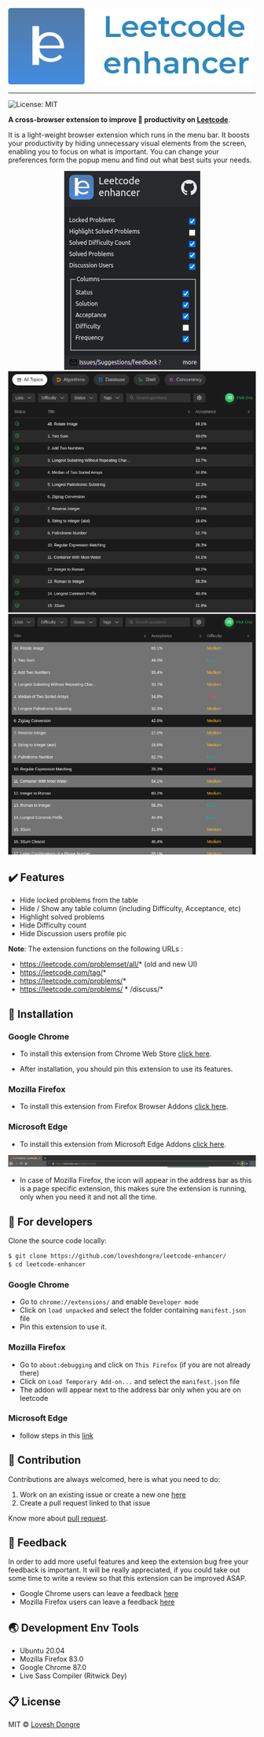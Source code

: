 <img src="./images/logoFull.png" alt="logo full" width="500">
<hr>

![License: MIT](https://img.shields.io/badge/License-MIT-green.svg)

**A cross-browser extension to improve :rocket: productivity on 
<a href="https://leetcode.com" target="_blank">Leetcode</a>**.

It is a light-weight browser extension which runs in the menu bar. It boosts your productivity by hiding unnecessary visual elements from the screen, enabling you to focus on what is important. You can change your preferences form the popup menu and find out what best suits your needs.

<div align="center">
    <img src="./images/ui-dark.png">
    <br>
    <img src="./images/ui4-dark.png">
    <br>
    <img src="./images/ui3-dark.png">
</div>

## :heavy_check_mark: Features
* Hide locked problems from the table
* Hide / Show any table column (including Difficulty, Acceptance, etc)
* Highlight solved problems
* Hide Difficulty count
* Hide Discussion users profile pic

**Note**: The extension functions on the following URLs :
* https://leetcode.com/problemset/all/* (old and new UI)
* https://leetcode.com/tag/*
* https://leetcode.com/problems/* 
* https://leetcode.com/problems/ * /discuss/*

## :star2: Installation
### Google Chrome
* To install this extension from Chrome Web Store <a href="https://chrome.google.com/webstore/detail/leetcode-enhancer/gcmncppaaebldbkgkcbojghpmpjkdlmp" target="_blank">click here</a>.

* After installation, you should pin this extension to use its features.
### Mozilla Firefox
* To install this extension from Firefox Browser Addons <a href="https://addons.mozilla.org/en-US/firefox/addon/leetcode-enhancer/" target="_blank">click here</a>.

### Microsoft Edge
* To install this extension from Microsoft Edge Addons <a href="https://microsoftedge.microsoft.com/addons/detail/leetcode-enhancer/dgddijgkneackjhmijacbopefpladfia" target="_blank">click here</a>.

<div align = "center">
    <img src="./images/ui3-m.png" alt="mozilla page action extension location">
</div>

* In case of Mozilla Firefox, the icon will appear in the address bar as this is a page specific extension, this makes sure the extension is running, only when you need it and not all the time.

## :crown: For developers
Clone the source code locally:

```sh
$ git clone https://github.com/loveshdongre/leetcode-enhancer/
$ cd leetcode-enhancer
```
### Google Chrome
* Go to `chrome://extensions/` and enable `Developer mode`
* Click on `load unpacked` and select the folder containing `manifest.json` file
* Pin this extension to use it.

### Mozilla Firefox
* Go to `about:debugging` and click on `This Firefox` (if you are not already there)
* Click on `Load Temporary Add-on...` and select the `manifest.json` file
* The addon will appear next to the address bar only when you are on leetcode

### Microsoft Edge
* follow steps in this [link](https://www.windowscentral.com/how-install-non-store-extensions-microsoft-edge)

## :handshake: Contribution
Contributions are always welcomed, here is what you need to do:
1. Work on an existing issue or create a new one [here](https://github.com/loveshdongre/leetcode-enhancer/issues)
2. Create a pull request linked to that issue

Know more about [pull request](https://docs.github.com/en/free-pro-team@latest/github/collaborating-with-issues-and-pull-requests/about-pull-requests).

## :pencil: Feedback
In order to add more useful features and keep the extension bug free your feedback is important. It will be really appreciated, if you could take out some time to write a review so that this extension can be improved ASAP.

* Google Chrome users can leave a feedback [here](https://chrome.google.com/webstore/detail/leetcode-enhancer/gcmncppaaebldbkgkcbojghpmpjkdlmp)
* Mozilla Firefox users can leave a feedback [here](https://addons.mozilla.org/en-US/firefox/addon/leetcode-enhancer/)


## :earth_asia: Development Env Tools
* Ubuntu 20.04
* Mozilla Firefox 83.0
* Google Chrome 87.0
* Live Sass Compiler (Ritwick Dey)

## :clipboard: License
MIT © <a href = "https://loveshdongre.tech" target="_blank">Lovesh Dongre</a>
